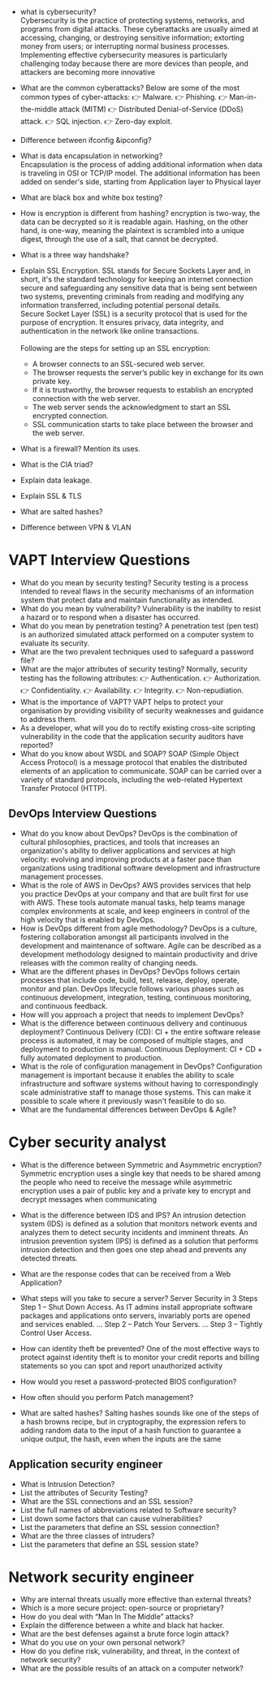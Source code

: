 - what is cybersecurity? <br>
  Cybersecurity is the practice of protecting systems, networks, and programs from digital attacks. These cyberattacks are usually aimed at accessing, changing, or destroying sensitive information; extorting money from users; or interrupting normal business processes. Implementing effective cybersecurity measures is particularly challenging today because there are more devices than people, and attackers are becoming more innovative
- What are the common cyberattacks?
 Below are some of the most common types of cyber-attacks:
👉 Malware.
👉 Phishing.
👉 Man-in-the-middle attack (MITM)
👉 Distributed Denial-of-Service (DDoS) attack.
👉 SQL injection.
👉 Zero-day exploit.

- Difference between ifconfig &ipconfig?
- What is data encapsulation in networking? <br>
  Encapsulation is the process of adding additional information when data is traveling in OSI or TCP/IP model. The additional information has been added on sender's      side, starting from Application layer to Physical layer
- What are black box and white box testing?
- How is encryption is different from hashing?
   encryption is two-way, the data can be decrypted so it is readable again. Hashing, on the other hand, is one-way, meaning the plaintext is scrambled into a unique        digest, through the use of a salt, that cannot be decrypted.
- What is a three way handshake?
- Explain SSL Encryption.
  SSL stands for Secure Sockets Layer and, in short, it's the standard technology for keeping an internet connection secure and safeguarding any sensitive data that is    being sent between two systems, preventing criminals from reading and modifying any information transferred, including potential personal details.<br>
   Secure Socket Layer (SSL) is a security protocol that is used for the purpose of encryption. It ensures privacy, data integrity, and authentication in the network like   online transactions.<br><br>
  Following are the steps for setting up an SSL encryption: 
  - A browser connects to an SSL-secured web server. 
  - The browser requests the server’s public key in exchange for its own private key. 
  - If it is trustworthy, the browser requests to establish an encrypted connection with the web server. 
  - The web server sends the acknowledgment to start an SSL encrypted connection. 
  - SSL communication starts to take place between the browser and the web server.
- What is a firewall? Mention its uses.
- What is the CIA triad?

- Explain data leakage.
- Explain SSL & TLS
- What are salted hashes?
- Difference between VPN & VLAN

# VAPT Interview Questions

- What do you mean by security testing?
   Security testing is a process intended to reveal flaws in the security mechanisms of an information system that protect data and maintain functionality as intended.
- What do you mean by vulnerability?
   Vulnerability is the inability to resist a hazard or to respond when a disaster has occurred. 
- What do you mean by penetration testing?
   A penetration test (pen test) is an authorized simulated attack performed on a computer system to evaluate its security.
- What are the two prevalent techniques used to safeguard a password file?
- What are the major attributes of security testing?
   Normally, security testing has the following attributes:
 👉 Authentication.
 👉 Authorization.
 👉 Confidentiality.
 👉 Availability.
 👉 Integrity.
 👉 Non-repudiation.
- What is the importance of VAPT?
  VAPT helps to protect your organisation by providing visibility of security weaknesses and guidance to address them.
- As a developer, what will you do to rectify existing cross-site scripting vulnerability in the code that the application security auditors have reported?
- What do you know about WSDL and SOAP?
 SOAP (Simple Object Access Protocol) is a message protocol that enables the distributed elements of an application to communicate. SOAP can be carried over a variety   of standard protocols, including the web-related Hypertext Transfer Protocol (HTTP).

## DevOps Interview Questions

- What do you know about DevOps?
  DevOps is the combination of cultural philosophies, practices, and tools that increases an organization's ability to deliver applications and services at high            velocity: evolving and improving products at a faster pace than organizations using traditional software development and infrastructure management processes.
- What is the role of AWS in DevOps?
  AWS provides services that help you practice DevOps at your company and that are built first for use with AWS. These tools automate manual tasks, help teams manage      complex environments at scale, and keep engineers in control of the high velocity that is enabled by DevOps.
- How is DevOps different from agile methodology?
   DevOps is a culture, fostering collaboration amongst all participants involved in the development and maintenance of software. Agile can be described as a             development methodology designed to maintain productivity and drive releases with the common reality of changing needs.
- What are the different phases in DevOps?
 DevOps follows certain processes that include code, build, test, release, deploy, operate, monitor and plan. DevOps lifecycle follows various phases such as   continuous development, integration, testing, continuous monitoring, and continuous feedback.
- How will you approach a project that needs to implement DevOps?
- What is the difference between continuous delivery and continuous deployment?
  Continuous Delivery (CD): CI + the entire software release process is automated, it may be composed of multiple stages, and deployment to production is manual.         Continuous Deployment: CI + CD + fully automated deployment to production.
- What is the role of configuration management in DevOps?
  Configuration management is important because it enables the ability to scale infrastructure and software systems without having to correspondingly scale                 administrative staff to manage those systems. This can make it possible to scale where it previously wasn't feasible to do so.
- What are the fundamental differences between DevOps & Agile?

# Cyber security analyst
- What is the difference between Symmetric and Asymmetric encryption?
 Symmetric encryption uses a single key that needs to be shared among the people who need to receive the message while asymmetric encryption uses a pair of public key  and a private key to encrypt and decrypt messages when communicating
- What is the difference between IDS and IPS?
An intrusion detection system (IDS) is defined as a solution that monitors network events and analyzes them to detect security incidents and imminent threats. An intrusion prevention system (IPS) is defined as a solution that performs intrusion detection and then goes one step ahead and prevents any detected threats.
- What are the response codes that can be received from a Web Application?
- What steps will you take to secure a server?
Server Security in 3 Steps
Step 1 – Shut Down Access. As IT admins install appropriate software packages and applications onto servers, invariably ports are opened and services enabled. ...
Step 2 – Patch Your Servers. ...
Step 3 – Tightly Control User Access.
  
- How can identity theft be prevented?
One of the most effective ways to protect against identity theft is to monitor your credit reports and billing statements so you can spot and report unauthorized activity
- How would you reset a password-protected BIOS configuration?
- How often should you perform Patch management?
- What are salted hashes?
Salting hashes sounds like one of the steps of a hash browns recipe, but in cryptography, the expression refers to adding random data to the input of a hash function to guarantee a unique output, the hash, even when the inputs are the same

## Application security engineer
- What is Intrusion Detection?
- List the attributes of Security Testing? 
- What are the SSL connections and an SSL session?
- List the full names of abbreviations related to Software security?
- List down some factors that can cause vulnerabilities?
- List the parameters that define an SSL session connection?
- What are the three classes of intruders?
- List the parameters that define an SSL session state?

# Network security engineer
- Why are internal threats usually more effective than external threats?
- Which is a more secure project: open-source or proprietary?
- How do you deal with “Man In The Middle” attacks?
- Explain the difference between a white and black hat hacker.
- What are the best defenses against a brute force login attack?
- What do you use on your own personal network?
- How do you define risk, vulnerability, and threat, in the context of network security?
- What are the possible results of an attack on a computer network?
